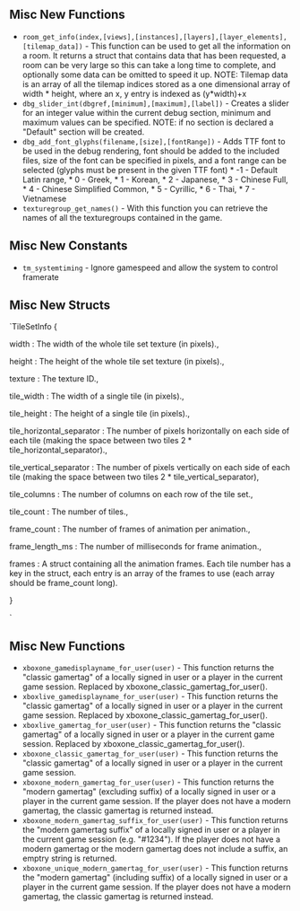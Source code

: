 ## Misc New Functions

- `room_get_info(index,[views],[instances],[layers],[layer_elements],[tilemap_data])` - This function can be used to get all the information on a room. It returns a struct that contains data that has been requested, a room can be very large so this can take a long time to complete, and optionally some data can be omitted to speed it up. NOTE: Tilemap data is an array of all the tilemap indices stored as a one dimensional array of width * height, where an x, y entry is indexed as (y*width)+x
- `dbg_slider_int(dbgref,[minimum],[maximum],[label])` - Creates a slider for an integer value within the current debug section, minimum and maximum values can be specified. NOTE: if no section is declared a "Default" section will be created.
- `dbg_add_font_glyphs(filename,[size],[fontRange])` - Adds TTF font to be used in the debug rendering, font should be added to the included files, size of the font can be specified in pixels, and a font range can be selected (glyphs must be present in the given TTF font) * -1 - Default Latin range, * 0 - Greek, * 1 - Korean, * 2 - Japanese, * 3 - Chinese Full, * 4 - Chinese Simplified Common, * 5 - Cyrillic, * 6 - Thai, * 7 - Vietnamese
- `texturegroup_get_names()` - With this function you can retrieve the names of all the texturegroups contained in the game.

## Misc New Constants

- `tm_systemtiming` - Ignore gamespeed and allow the system to control framerate

## Misc New Structs

`TileSetInfo {

width : The width of the whole tile set texture (in pixels).,

height : The height of the whole tile set texture (in pixels).,

texture : The texture ID.,

tile_width : The width of a single tile (in pixels).,

tile_height : The height of a single tile (in pixels).,

tile_horizontal_separator : The number of pixels horizontally on each side of each tile (making the space between two tiles 2 * tile_horizontal_separator).,

tile_vertical_separator : The number of pixels vertically on each side of each tile (making the space between two tiles 2 * tile_vertical_separator),

tile_columns : The number of columns on each row of the tile set.,

tile_count : The number of tiles.,

frame_count : The number of frames of animation per animation.,

frame_length_ms : The number of milliseconds for frame animation.,

frames : A struct containing all the animation frames. Each tile number has a key in the struct, each entry is an array of the frames to use (each array should be frame_count long).

}

` 

## Misc New Functions

- `xboxone_gamedisplayname_for_user(user)` - This function returns the "classic gamertag" of a locally signed in user or a player in the current game session. Replaced by xboxone_classic_gamertag_for_user().
- `xboxlive_gamedisplayname_for_user(user)` - This function returns the "classic gamertag" of a locally signed in user or a player in the current game session. Replaced by xboxone_classic_gamertag_for_user().
- `xboxlive_gamertag_for_user(user)` - This function returns the "classic gamertag" of a locally signed in user or a player in the current game session. Replaced by xboxone_classic_gamertag_for_user().
- `xboxone_classic_gamertag_for_user(user)` - This function returns the "classic gamertag" of a locally signed in user or a player in the current game session.
- `xboxone_modern_gamertag_for_user(user)` - This function returns the "modern gamertag" (excluding suffix) of a locally signed in user or a player in the current game session. If the player does not have a modern gamertag, the classic gamertag is returned instead.
- `xboxone_modern_gamertag_suffix_for_user(user)` - This function returns the "modern gamertag suffix" of a locally signed in user or a player in the current game session (e.g. "#1234"). If the player does not have a modern gamertag or the modern gamertag does not include a suffix, an emptry string is returned.
- `xboxone_unique_modern_gamertag_for_user(user)` - This function returns the "modern gamertag" (including suffix) of a locally signed in user or a player in the current game session. If the player does not have a modern gamertag, the classic gamertag is returned instead.

